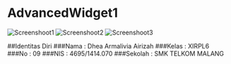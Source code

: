 # AdvancedWidget1

![Screenshoot1](http://s21.postimg.org/59fi85ulj/Screenshot_2016_09_25_21_11_24.png)
![Screenshoot2](http://s15.postimg.org/xoz0lgrh7/aw1_2.png)
![Screenshoot3](http://s13.postimg.org/b22d7vo5z/aw1_3.png)

##Identitas Diri
###Nama     : Dhea Armalivia Airizah
###Kelas    : XIRPL6
###No       : 09
###NIS      : 4695/1414.070
###Sekolah  : SMK TELKOM MALANG
